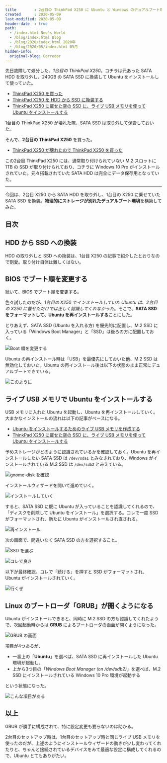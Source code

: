 ```yaml
---
title        : 2台目の ThinkPad X250 に Ubuntu と Windows のデュアルブート環境を作る
created      : 2020-05-09
last-modified: 2020-05-09
header-date  : true
path:
  - /index.html Neo's World
  - /blog/index.html Blog
  - /blog/2020/index.html 2020年
  - /blog/2020/05/index.html 05月
hidden-info:
  original-blog: Corredor
---
```


先日故障して処分した、*1台目の ThinkPad X250*。コチラは元あった SATA HDD を取り外し、240GB の SATA SSD に換装して Ubuntu をインストールして使っていた。

- [ThinkPad X250 を買った](/blog/2020/02/20-02.html)
- [ThinkPad X250 を HDD から SSD に換装する](/blog/2020/03/17-02.html)
- [ThinkPad X250 に載せた空の SSD に、ライブ USB メモリを使って Ubuntu をインストールする](/blog/2020/03/19-02.html)

1台目の ThinkPad X250 が壊れた際、SATA SSD は取り外して保管しておいた。

そんで、**2台目の ThinkPad X250** を買った。

- [ThinkPad X250 が壊れたので ThinkPad X250 を買った](/blog/2020/04/04-01.html)

この2台目 ThinkPad X250 には、通常取り付けられていない M.2 スロットに 1TB の SSD が取り付けられており、コチラに Windows 10 Pro がインストールされていた。元々搭載されていた SATA HDD は完全にデータ保存用となっていた。

---

今回は、2台目 X250 から SATA HDD を取り外し、1台目の X250 に乗せていた SATA SSD を換装。**物理的にストレージが別れたデュアルブート環境**を構築してみた。

## 目次

## HDD から SSD への換装

HDD の取り外しと SSD への換装は、1台目 X250 の記事で紹介したとおりなので割愛。取り付け自体は難しくはない。

## BIOS でブート順を変更する

続いて、BIOS でブート順を変更する。

色々試したのだが、*1台目の X250 でインストールしていた Ubuntu は、2台目の X250 に載せただけでは正しく認識してくれなかった*。そこで、**SATA SSD をフォーマットして、Ubuntu を再インストールする**ことにした。

とりあえず、SATA SSD (Ubuntu を入れる方) を優先的に配置し、M.2 SSD に入っている「Windows Boot Manager」と「SSD」は後ろの方に配置しておく。

![Boot 順を変更する](09-02-07.jpg)

Ubuntu の再インストール時は「USB」を最優先にしておいた他、M.2 SSD は無効化しておいた。Ubuntu の再インストール後は以下の状態のまま正常にデュアルブートできている。

![このように](09-02-08.jpg)

## ライブ USB メモリで Ubuntu をインストールする

USB メモリに入れた Ubuntu を起動し、Ubuntu を再インストールしていく。大まかなインストールの流れは以下の記事がベースになる。

- [Ubuntu をインストールするためのライブ USB メモリを作成する](/blog/2020/03/18-02.html)
- [ThinkPad X250 に載せた空の SSD に、ライブ USB メモリを使って Ubuntu をインストールする](/blog/2020/03/19-02.html)

予めストレージがどのように認識されているかを確認しておく。Ubuntu を再インストールしたい SATA SSD は `/dev/sda1` とみなされており、Windows がインストールされている M.2 SSD は `/dev/sdb2` とみえている。

![gnome-disk を確認](09-02-01.jpg)

インストールウィザードを開いて進めていく。

![インストールしていく](09-02-02.jpg)

すると、SATA SSD に既に Ubuntu が入っていることを認識してくれるので、「ディスクを削除して Ubuntu をインストール」を選択する。コレで一度 SSD がフォーマットされ、新たに Ubuntu がインストールされ直される。

![再インストール](09-02-03.jpg)

次の画面で、間違いなく SATA SSD の方を選択すること。

![SSD を選ぶ](09-02-04.jpg)

![コレで良き](09-02-05.jpg)

以下が最終確認。コレで「続ける」を押すと SSD がフォーマットされ、Ubuntu がインストールされていく。

![行くぜ](09-02-06.jpg)

## Linux のブートローダ「GRUB」が開くようになる

Ubuntu がインストールできると、同時に M.2 SSD の方も認識してくれたようで、次回起動時からは **GRUB** によるブートローダの画面が開くようになった。

![GRUB の画面](/blog/2020/04/04-01-08.jpg)

項目が4つあるが、

- 一番上の「**Ubuntu**」を選べば、SATA SSD に再インストールした Ubuntu 環境が起動し、
- 上から3つ目の「*Windows Boot Manager (on /dev/sdb2)*」を選べば、M.2 SSD にインストールされている Windows 10 Pro 環境が起動する

という状態になった。

![こんな項目がある](/blog/2020/04/04-01-09.jpg)

## 以上

GRUB が勝手に構成されて、特に設定変更も要らないのは助かる。

2台目のセットアップ時は、1台目のセットアップ時と同じライブ USB メモリを使ったのだが、上述のようにインストールウィザードの動きが少し変わってくれたりと、ちゃんと接続されているデバイスをみて最適な設定に構成してくれるので、Ubuntu とてもありがたい。
